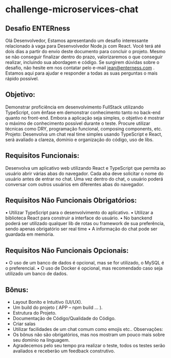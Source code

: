 # challenge-microservices-chat

## Desafio ENTERness
Olá Desenvolvedor,
Estamos apresentando um desafio interessante relacionado à vaga para Desenvolvedor Node.js com React. Você terá até
dois dias a partir do envio deste documento para concluir o projeto. Mesmo se não conseguir finalizar dentro do prazo,
valorizaremos o que conseguir realizar, incluindo sua abordagem e código.
Se surgirem dúvidas sobre o desafio, não hesite em nos contatar pelo e-mail jean@enterness.com . Estamos aqui para
ajudar e responder a todas as suas perguntas o mais rápido possível.

## Objetivo:
Demonstrar proficiência em desenvolvimento FullStack utilizando TypeScript, com ênfase em demonstrar conhecimento
tanto no back-end quanto no front-end. Embora a aplicação seja simples, o objetivo é mostrar o máximo de conhecimento
possível durante o teste. Procure utilizar técnicas como DRY, programação funcional, composing components, etc.
Projeto:
Desenvolva um chat real time simples usando TypeScript e React, será avaliado a clareza, domínio e organização do código,
uso de libs.

## Requisitos Funcionais:
Desenvolva um aplicativo web utilizando React e TypeScript que permita ao usuário abrir várias abas do navegador. Cada
aba deve solicitar o nome do usuário antes de entrar no chat.
Uma vez dentro do chat, o usuário poderá conversar com outros usuários em diferentes abas do navegador.

## Requisitos Não Funcionais Obrigatórios:
• Utilizar TypeScript para o desenvolvimento do aplicativo.
• Utilizar a biblioteca React para construir a interface do usuário.
• No banckend poderá ser utilizado qualquer lib de rotas ou framework de sua preferência, sendo apenas obrigatório ser real time
• A informação do chat pode ser guardada em memória.

## Requisitos Não Funcionais Opcionais:
• O uso de um banco de dados é opcional, mas se for utilizado, o MySQL é o preferencial.
• O uso de Docker é opcional, mas recomendado caso seja utilizado um banco de dados.

## Bônus:
- Layout Bonito e Intuitivo (UI/UX).
- Um build do projeto ( APP – npm build ... ).
- Estrutura do Projeto.
- Documentação de Código/Qualidade do Código.
- Criar salas
- Utilizar facilidades de um chat comum como emojis etc..
Observações:
- Os bônus não são obrigatórios, mas nos mostram um pouco mais sobre seu domínio na linguagem.
- Agradecemos pelo seu tempo pra realizar o teste, todos os testes serão avaliados e receberão um feedback construtivo. 
